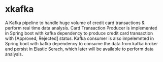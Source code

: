 # xkafka
A Kafka pipeline to handle huge volume of credit card transactions & perform real time data analysis. Card Transaction Producer is implemented in Spring boot with kafka dependency to produce credit card transaction with [Approved, Rejected] status. Kafka consumer is also impelemnted in Spring boot with kafka dependency to consume the data from kafka broker and persist in Elastic Serach, which later will be available to perform data analysis. 
